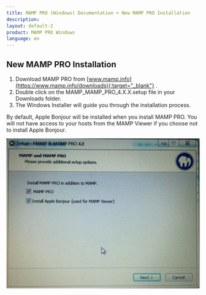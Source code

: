 ```yaml
---
title: MAMP PRO (Windows) Documentation > New MAMP PRO Installation
description: 
layout: default-2
product: MAMP PRO Windows
language: en
---
```


## New MAMP PRO Installation

1. Download MAMP PRO from [www.mamp.info](https://www.mamp.info/downloads){:target="_blank"} .
2. Double click on the MAMP_MAMP_PRO_4.X.X.setup file in your Downloads folder.
3. The Windows Installer will guide you through the installation process.

By default, Apple Bonjour will be installed when you install MAMP PRO. You will not have access to your hosts from the MAMP Viewer if you choose not to install Apple Bonjour.

![MAMP](/en/MAMP-PRO-Windows/Installation/New-Install/InstallBonjour.jpg)







